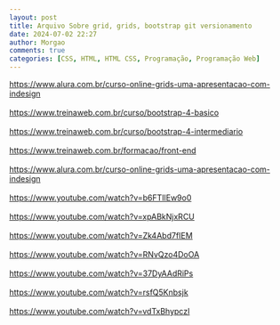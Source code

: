 ```yaml
---
layout: post
title: Arquivo Sobre grid, grids, bootstrap git versionamento
date: 2024-07-02 22:27
author: Morgao
comments: true
categories: [CSS, HTML, HTML CSS, Programação, Programação Web]
---
```

https://www.alura.com.br/curso-online-grids-uma-apresentacao-com-indesign<br />
<br />
https://www.treinaweb.com.br/curso/bootstrap-4-basico<br />
<br />
https://www.treinaweb.com.br/curso/bootstrap-4-intermediario<br />
<br />
https://www.treinaweb.com.br/formacao/front-end<br />
<br />
https://www.alura.com.br/curso-online-grids-uma-apresentacao-com-indesign<br />
<br />
https://www.youtube.com/watch?v=b6FTIlEw9o0<br />
<br />
https://www.youtube.com/watch?v=xpABkNjxRCU<br />
<br />
https://www.youtube.com/watch?v=Zk4Abd7fIEM<br />
<br />
https://www.youtube.com/watch?v=RNvQzo4DoOA<br />
<br />
https://www.youtube.com/watch?v=37DyAAdRiPs<br />
<br />
https://www.youtube.com/watch?v=rsfQ5Knbsjk<br />
<br />
https://www.youtube.com/watch?v=vdTxBhypczI <br />
<br />
